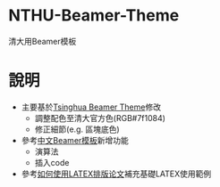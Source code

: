 NTHU-Beamer-Theme
=================
清大用Beamer模板

# 說明
* 主要基於[Tsinghua Beamer Theme](https://www.overleaf.com/latex/templates/thu-beamer-theme/vwnqmzndvwyb)修改
    * 調整配色至清大官方色(RGB#7f1084)
    * 修正細節(e.g. 區塊底色)
* 參考[中文Beamer模板](https://github.com/SunYanCN/Latex-Beamer-Template)新增功能
    * 演算法
    * 插入code
* 參考[如何使用LATEX排版论文](https://stu.cs.tsinghua.edu.cn/~harry/latex-talk.pdf)補充基礎LATEX使用範例
